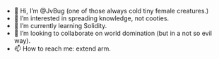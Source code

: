 - 👋 Hi, I’m @JvBug (one of those always cold tiny female creatures.)
- 👀 I’m interested in spreading knowledge, not cooties.
- 🌱 I’m currently learning Solidity.
- 💞️ I’m looking to collaborate on world domination (but in a not so evil way).
- 📫 How to reach me: extend arm.

<!---
JvBug/JvBug is a ✨ special ✨ repository because its `README.md` (this file) appears on your GitHub profile.
You can click the Preview link to take a look at your changes.
--->
